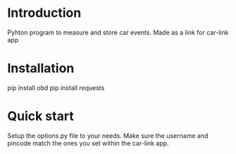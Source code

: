 # Introduction
Pyhton program to measure and store car events. 
Made as a link for car-link app

# Installation
pip install obd
pip install requests

# Quick start
Setup the options.py file to your needs. Make sure the username and pincode match the ones you set within the car-link app.